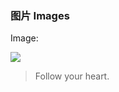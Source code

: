 ### 图片 Images

Image:

![](https://pandao.github.io/editor.md/examples/images/4.jpg)

> Follow your heart.